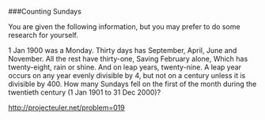 ###Counting Sundays

You are given the following information, but you may prefer to do some research
for yourself.

1 Jan 1900 was a Monday.
Thirty days has September,
April, June and November.
All the rest have thirty-one,
Saving February alone,
Which has twenty-eight, rain or shine.
And on leap years, twenty-nine.
A leap year occurs on any year evenly divisible by 4, but not on a century
unless it is divisible by 400.
How many Sundays fell on the first of the month during the twentieth century (1
Jan 1901 to 31 Dec 2000)?

http://projecteuler.net/problem=019
